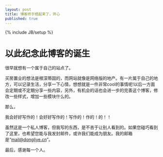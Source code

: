 ```yaml
---
layout: post
title: 博客终于搭起来了，开心
published: true
---
```

{% include JB/setup %}

# 以此纪念此博客的诞生

很早就想有一个属于自己的站点了。

买房置业的想法是根深蒂固的，而网站就像是网络版的地产。有一片属于自己的地方，可以记录生活，分享一下心情，想想就是一件非常cool的事情呢!以后一方面会定期或不定期分享一些内容，另外，有机会的话也会进一步的完善这个博客，修改一些样式，增加一些模块什么的。

那么，

我会好好写作的！会好好写作的！写作的！作的！的！！

虽然这是一个私人博客，但我写的东西，是不吝于让别人看到的。如果您碰巧看到了这里，也希望您能与我发封邮件，或许我们能成为朋友。我的邮箱是“mail@dongliye.cn”。

最后，感谢每一个人。
